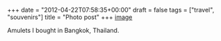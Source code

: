 +++
date = "2012-04-22T07:58:35+00:00"
draft = false
tags = ["travel", "souvenirs"]
title = "Photo post"
+++
[image](/img/2012-04-22-photo-post/9c233ded4847a312180caa0d98a487fe65212d03c8ecdc963b99ceab92c23706.jpg)

Amulets I bought in Bangkok, Thailand.
